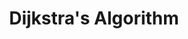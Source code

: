---
title: Dijkstra's Algorithm
number: 21
time: 2022-03-16 12:00
location: Graham Hall 210
notes:
slides_pdf:
slide_ppt:
textbook:
---